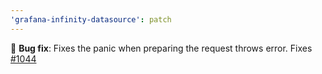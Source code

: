 ```yaml
---
'grafana-infinity-datasource': patch
---
```


🐛 **Bug fix**: Fixes the panic when preparing the request throws error. Fixes [#1044](https://github.com/grafana/grafana-infinity-datasource/issues/1044)
